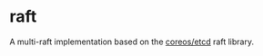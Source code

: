 # raft

A multi-raft implementation based on the [coreos/etcd](https://github.com/coreos/etcd) raft library.
